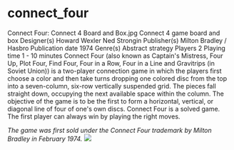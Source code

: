 # connect_four
Connect Four:
Connect 4 Board and Box.jpg
Connect 4 game board and box
Designer(s)	Howard Wexler
Ned Strongin
Publisher(s)	Milton Bradley / Hasbro
Publication date	1974
Genre(s)	Abstract strategy
Players	2
Playing time	1 - 10 minutes
Connect Four (also known as Captain's Mistress, Four Up, Plot Four, Find Four, Four in a Row, Four in a Line and Gravitrips (in Soviet Union)) is a two-player connection game in which the players first choose a color and then take turns dropping one colored disc from the top into a seven-column, six-row vertically suspended grid. The pieces fall straight down, occupying the next available space within the column. The objective of the game is to be the first to form a horizontal, vertical, or diagonal line of four of one's own discs. Connect Four is a solved game. The first player can always win by playing the right moves.

_The game was first sold under the Connect Four trademark by Milton Bradley in February 1974._
![](https://upload.wikimedia.org/wikipedia/commons/thumb/a/ad/Connect_Four.gif/220px-Connect_Four.gif)
